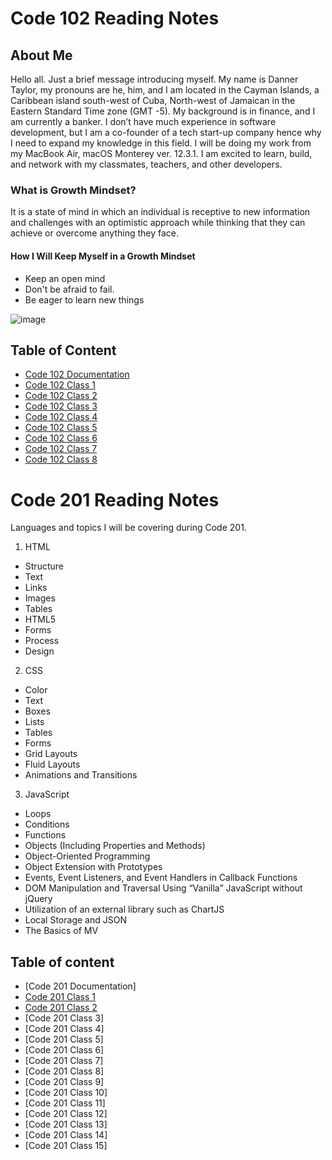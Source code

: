 # Code 102 Reading Notes

## About Me

Hello all. Just a brief message introducing myself. My name is Danner Taylor, my pronouns are he, him, and I am located in the Cayman Islands, a Caribbean island south-west of Cuba, North-west of Jamaican in the Eastern Standard Time zone (GMT -5). My background is in finance, and I am currently a banker. I don’t have much experience in software development, but I am a co-founder of a tech start-up company hence why I need to expand my knowledge in this field. I will be doing my work from my MacBook Air, macOS Monterey ver. 12.3.1. I am excited to learn, build, and network with my classmates, teachers, and other developers.

### What is Growth Mindset?

It is a state of mind in which an individual is receptive to new information and challenges with an optimistic approach while thinking that they can achieve or overcome anything they face.

#### How I Will Keep Myself in a Growth Mindset

* Keep an open mind
* Don't be afraid to fail.
* Be eager to learn new things

![image](https://user-images.githubusercontent.com/103233764/164160255-498416be-bb09-48d1-9d47-68340c503894.png)

## Table of Content

- [Code 102 Documentation](documentation.md)
- [Code 102 Class 1](class1reading.md)
- [Code 102 Class 2](class2reading.md)
- [Code 102 Class 3](class3reading.md)
- [Code 102 Class 4](class4reading.md)
- [Code 102 Class 5](class5reading.md)
- [Code 102 Class 6](class6reading.md)
- [Code 102 Class 7](class7reading.md)
- [Code 102 Class 8](class8reading.md)

# Code 201 Reading Notes

Languages and topics I will be covering during Code 201.

1. HTML

* Structure 
* Text
* Links
* Images
* Tables
* HTML5
* Forms
* Process
* Design

2. CSS

* Color
* Text
* Boxes
* Lists
* Tables
* Forms
* Grid Layouts
* Fluid Layouts
* Animations and Transitions

3. JavaScript 

* Loops
* Conditions
* Functions
* Objects (Including Properties and Methods)
* Object-Oriented Programming
* Object Extension with Prototypes
* Events, Event Listeners, and Event Handlers in Callback Functions
* DOM Manipulation and Traversal Using “Vanilla” JavaScript without jQuery
* Utilization of an external library such as ChartJS
* Local Storage and JSON
* The Basics of MV

## Table of content
- [Code 201 Documentation]
- [Code 201 Class 1](201/class-01.md)
- [Code 201 Class 2](201/class-02.md)
- [Code 201 Class 3]
- [Code 201 Class 4]
- [Code 201 Class 5]
- [Code 201 Class 6]
- [Code 201 Class 7]
- [Code 201 Class 8]
- [Code 201 Class 9]
- [Code 201 Class 10]
- [Code 201 Class 11]
- [Code 201 Class 12]
- [Code 201 Class 13]
- [Code 201 Class 14]
- [Code 201 Class 15]
